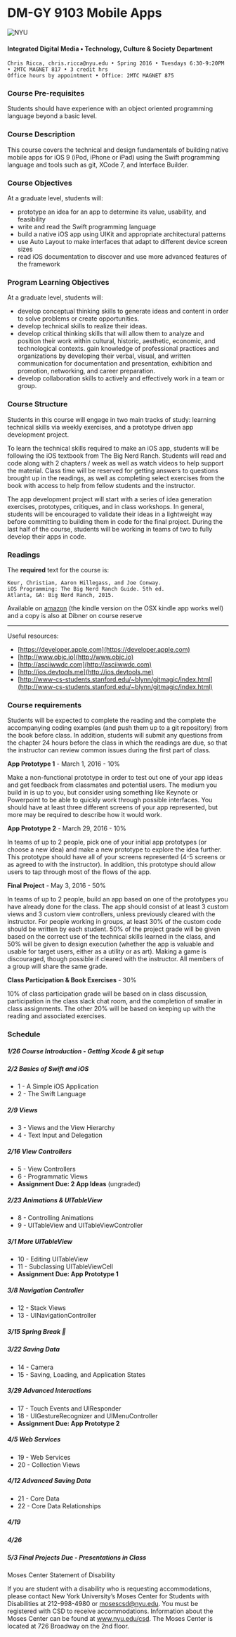 # DM-GY 9103 Mobile Apps

![NYU](http://ws2.polishedsolid.com/de/nyu_soe_logo.png)
#### Integrated Digital Media • Technology, Culture & Society Department



    Chris Ricca, chris.ricca@nyu.edu • Spring 2016 • Tuesdays 6:30-9:20PM • 2MTC MAGNET 817 • 3 credit hrs
    Office hours by appointment • Office: 2MTC MAGNET 875
   

### Course Pre-requisites
Students should have experience with an object oriented programming language beyond a basic level.

### Course Description
This course covers the technical and design fundamentals of building native mobile apps for iOS 9 (iPod, iPhone or iPad) using the Swift programming language and tools such as git, XCode 7, and Interface Builder.

### Course Objectives
At a graduate level, students will:

* prototype an idea for an app to determine its value, usability, and feasibility
* write and read the Swift programming language
* build a native iOS app using UIKit and appropriate architectural patterns
* use Auto Layout to make interfaces that adapt to different device screen sizes
* read iOS documentation to discover and use more advanced features of the framework

### Program Learning Objectives
At a graduate level, students will:

* develop conceptual thinking skills to generate ideas and content in order to solve problems or create opportunities.
* develop technical skills to realize their ideas.
* develop critical thinking skills that will allow them to analyze and position their work within cultural, historic, aesthetic, economic, and technological contexts.
gain knowledge of professional practices and organizations by developing their verbal, visual, and written communication for documentation and presentation, exhibition and promotion, networking, and career preparation.
* develop collaboration skills to actively and effectively work in a team or group.

### Course Structure 
Students in this course will engage in two main tracks of study: learning technical skills via weekly exercises, and a prototype driven app development project.

To learn the technical skills required to make an iOS app, students will be following the iOS textbook from The Big Nerd Ranch. Students will read and code along with 2 chapters / week as well as watch videos to help support the material. Class time will be reserved for getting answers to questions brought up in the readings, as well as completing select exercises from the book with access to help from fellow students and the instructor.

The app development project will start with a series of idea generation exercises, prototypes, critiques, and in class workshops. In general, students will be encouraged to validate their ideas in a lightweight way before committing to building them in code for the final project. During the last half of the course, students will be working in teams of two to fully develop their apps in code.

### Readings 

The **required** text for the course is:

```
Keur, Christian, Aaron Hillegass, and Joe Conway.
iOS Programming: The Big Nerd Ranch Guide. 5th ed.
Atlanta, GA: Big Nerd Ranch, 2015.
```

Available on [amazon](http://amzn.to/1SdWSgK) (the kindle version on the OSX kindle app works well) and a copy is also at Dibner on course reserve


---
Useful resources:

* [https://developer.apple.com](https://developer.apple.com)
* [http://www.objc.io](http://www.objc.io)
* [http://asciiwwdc.com](http://asciiwwdc.com)
* [http://ios.devtools.me](http://ios.devtools.me)
* [http://www-cs-students.stanford.edu/~blynn/gitmagic/index.html](http://www-cs-students.stanford.edu/~blynn/gitmagic/index.html)


### Course requirements 
Students will be expected to complete the reading and the complete the accompanying coding examples (and push them up to a git repository) from the book before class. In addition, students will submit any questions from the chapter 24 hours before the class in which the readings are due, so that the instructor can review common issues during the first part of class.

**App Prototype 1** - March 1, 2016 - 10%

Make a non-functional prototype in order to test out one of your app ideas and get feedback from classmates and potential users. The medium you build in is up to you, but consider using something like Keynote or Powerpoint to be able to quickly work through possible interfaces. You should have at least three different screens of your app represented, but more may be required to describe how it would work.

**App Prototype 2** - March 29, 2016 - 10%

In teams of up to 2 people, pick one of your initial app prototypes (or choose a new idea) and make a new prototype to explore the idea further. This prototype should have all of your screens represented (4-5 screens or as agreed to with the instructor). In addition, this prototype should allow users to tap through most of the flows of the app.

**Final Project** - May 3, 2016 - 50%

In teams of up to 2 people, build an app based on one of the prototypes you have already done for the class. The app should consist of at least 3 custom views and 3 custom view controllers, unless previously cleared with the instructor. For people working in groups, at least 30% of the custom code should be written by each student. 50% of the project grade will be given based on the correct use of the technical skills learned in the class, and 50% will be given to design execution (whether the app is valuable and usable for target users, either as a utility or as art). Making a game is discouraged, though possible if cleared with the instructor. All members of a group will share the same grade.

**Class Participation & Book Exercises** - 30%

10% of class participation grade will be based on in class discussion, participation in the class slack chat room, and the completion of smaller in class assignments. The other 20% will be based on keeping up with the reading and associated exercises.

### Schedule 


##### 1/26	Course Introduction - Getting Xcode & git setup


##### 2/2 	Basics of Swift and iOS

* 1 - A Simple iOS Application
* 2 - The Swift Language

##### 2/9 	Views

* 3 - Views and the View Hierarchy
* 4 - Text Input and Delegation

##### 2/16 	View Controllers
* 5 - View Controllers
* 6 - Programmatic Views
* **Assignment Due: 2 App Ideas** (ungraded)

##### 2/23 	Animations & UITableView
* 8 - Controlling Animations
* 9 - UITableView and UITableViewController

##### 3/1 	More UITableView
* 10 - Editing UITableView
* 11 - Subclassing UITableViewCell
* **Assignment Due: App Prototype 1**

##### 3/8 Navigation Controller
* 12 - Stack Views
* 13 - UINavigationController

##### 3/15 Spring Break 🎉

##### 3/22 	Saving Data
* 14 - Camera
* 15 - Saving, Loading, and Application States

##### 3/29 	Advanced Interactions
* 17 - Touch Events and UIResponder
* 18 - UIGestureRecognizer and UIMenuController
* **Assignment Due: App Prototype 2**

##### 4/5 	Web Services
* 19 - Web Services
* 20 - Collection Views

##### 4/12 Advanced Saving Data
* 21 - Core Data
* 22 - Core Data Relationships

##### 4/19

##### 4/26

##### 5/3	Final Projects Due - Presentations in Class


Moses Center Statement of Disability

If you are student with a disability who is requesting accommodations, please contact New York University’s Moses Center for Students with Disabilities at 212-998-4980 or mosescsd@nyu.edu.  You must be registered with CSD to receive accommodations.  Information about the Moses Center can be found at www.nyu.edu/csd. The Moses Center is located at 726 Broadway on the 2nd floor.


